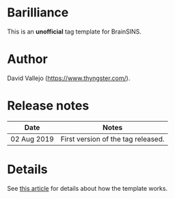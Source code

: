 # Barilliance
This is an **unofficial** tag template for BrainSINS.

# Author
David Vallejo (https://www.thyngster.com/).

# Release notes
| Date | Notes |
|------|-------|
| 02 Aug 2019  | First version of the tag released. |

# Details
See [this article](https://www.thyngster.com/google-tag-manager-custom-template-brainsins/) for details about how the template works. 
